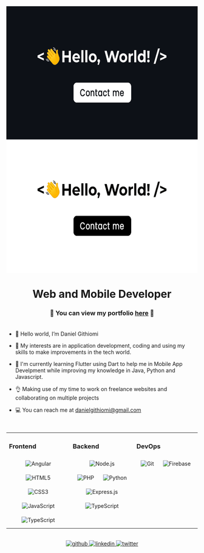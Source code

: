 <div align="center">
<img src="https://github.com/githiomi/githiomi/blob/main/dark_theme_header.gif#gh-dark-mode-only" align="center" height="350" />
<img src="https://github.com/githiomi/githiomi/blob/main/light_theme_header.gif#gh-light-mode-only" align="center" height="350" />
</div>  
  

# <div align="center">Web and Mobile Developer</div>  

### <div align="center">🚧 You can view my portfolio [here](https://githiomi.github.io/My-Portfolio/) 🚧</div><br />

- 👋 Hello world, I’m Daniel Githiomi

- 🤖 My interests are in application development, coding and using my skills to make improvements in the tech world.

- 🌱 I'm currently learning Flutter using Dart to help me in Mobile App Develpment while improving my knowledge in Java, Python and Javascript.

- 👌 Making use of my time to work on freelance websites and collaborating on multiple projects
  

- 💻 You can reach me at [danielgithiomi@gmail.com](mailto:danielgithiomi@gmail.com)
  

<br/>  

<table align="center">
<tr>
  
<td valign="top" width="33%">

### Frontend  
<div align="center">  
<img style="margin: 10px" src="https://profilinator.rishav.dev/skills-assets/angularjs-original.svg" alt="Angular" height="50" />  
<img style="margin: 10px" src="https://profilinator.rishav.dev/skills-assets/html5-original-wordmark.svg" alt="HTML5" height="50" />  
<img style="margin: 10px" src="https://profilinator.rishav.dev/skills-assets/css3-original-wordmark.svg" alt="CSS3" height="50" />  
<img style="margin: 10px" src="https://profilinator.rishav.dev/skills-assets/javascript-original.svg" alt="JavaScript" height="50" />  
<img style="margin: 10px" src="https://profilinator.rishav.dev/skills-assets/typescript-original.svg" alt="TypeScript" height="50" />
</div>

</td>
  
<td valign="top" width="33%">

### Backend  
<div align="center">  
<img style="margin: 10px" src="https://profilinator.rishav.dev/skills-assets/nodejs-original-wordmark.svg" alt="Node.js" height="50" />  
<img style="margin: 10px" src="https://profilinator.rishav.dev/skills-assets/php-original.svg" alt="PHP" height="50" />  
<img style="margin: 10px" src="https://profilinator.rishav.dev/skills-assets/python-original.svg" alt="Python" height="50" />
<img style="margin: 10px" src="https://profilinator.rishav.dev/skills-assets/express-original-wordmark.svg" alt="Express.js" height="50" />  
<img style="margin: 10px" src="https://profilinator.rishav.dev/skills-assets/java-original.svg" alt="TypeScript" height="50" />
</div>

</td>
  
<td valign="top" width="33%">

### DevOps
<div align="center">  
<img style="margin: 10px" src="https://profilinator.rishav.dev/skills-assets/git-scm-icon.svg" alt="Git" height="50" />  
<img style="margin: 10px" src="https://profilinator.rishav.dev/skills-assets/firebase.png" alt="Firebase" height="50" />
</div>

</td>
  
</tr>

</table>  

<br/>  

<div align="center">
<a href="https://github.com/githiomi" target="_blank">
<img src=https://img.shields.io/badge/github-%2324292e.svg?&style=for-the-badge&logo=github&logoColor=white alt=github style="margin-bottom: 5px;" />
</a>
<a href="https://linkedin.com/in/daniel-githiomi" target="_blank">
<img src=https://img.shields.io/badge/linkedin-%231E77B5.svg?&style=for-the-badge&logo=linkedin&logoColor=white alt=linkedin style="margin-bottom: 5px;" />
</a>
<a href="https://twitter.com/daniel_githiomi" target="_blank">
<img src=https://img.shields.io/badge/twitter-%2300acee.svg?&style=for-the-badge&logo=twitter&logoColor=white alt=twitter style="margin-bottom: 5px;" />
</a>
</div>  
  
<br/>
